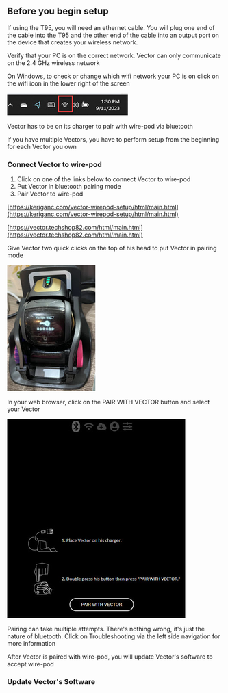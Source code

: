 ## Before you begin setup

If using the T95, you will need an ethernet cable. You will plug one end of the cable into the T95 and the other end of the cable into an output port on the device that creates your wireless network. 

Verify that your PC is on the correct network. Vector can only communicate on the 2.4 GHz wireless network

On Windows, to check or change which wifi network your PC is on click on the wifi icon in the lower right of the screen

![Windows wifi indicator](/img/WifiIndicator.jpg)

Vector has to be on its charger to pair with wire-pod via bluetooth

If you have multiple Vectors, you have to perform setup from the beginning for each Vector you own

### Connect Vector to wire-pod

1. Click on one of the links below to connect Vector to wire-pod
2. Put Vector in bluetooth pairing mode
3. Pair Vector to wire-pod

[https://keriganc.com/vector-wirepod-setup/html/main.html](https://keriganc.com/vector-wirepod-setup/html/main.html)

[https://vector.techshop82.com/html/main.html](https://vector.techshop82.com/html/main.html)

Give Vector two quick clicks on the top of his head to put Vector in pairing mode

![Vector in pairing mode](/img/VectorReadyToPair.jpg)

In your web browser, click on the PAIR WITH VECTOR button and select your Vector

![Click on the button to pair Vector](/img/VectorPair.jpg)

Pairing can take multiple attempts. There's nothing wrong, it's just the nature of bluetooth. Click on Troubleshooting via the left side navigation for more information

After Vector is paired with wire-pod, you will update Vector's software to accept wire-pod

### Update Vector's Software
